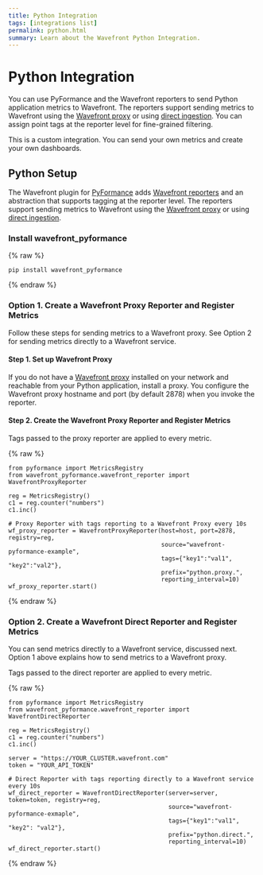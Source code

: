 ```yaml
---
title: Python Integration
tags: [integrations list]
permalink: python.html
summary: Learn about the Wavefront Python Integration.
---
```

# Python Integration

You can use PyFormance and the Wavefront reporters to send Python application metrics to Wavefront. The reporters support sending metrics to Wavefront using the [Wavefront proxy](https://docs.wavefront.com/proxies.html) or using [direct ingestion](https://docs.wavefront.com/direct_ingestion.html). You can assign point tags at the reporter level for fine-grained filtering.

This is a custom integration. You can send your own metrics and create your own dashboards.

## Python Setup

The Wavefront plugin for [PyFormance](https://github.com/omergertel/pyformance) adds [Wavefront reporters](https://github.com/wavefrontHQ/wavefront-pyformance) and an  abstraction that supports tagging at the reporter level. The reporters support sending metrics to Wavefront using the [Wavefront proxy](https://docs.wavefront.com/proxies.html) or using [direct ingestion](https://docs.wavefront.com/direct_ingestion.html).

### Install wavefront_pyformance
{% raw %}
```
pip install wavefront_pyformance
```
{% endraw %}

### Option 1. Create a Wavefront Proxy Reporter and Register Metrics

Follow these steps for sending metrics to a Wavefront proxy. See Option 2 for sending metrics directly to a Wavefront service.



#### Step 1. Set up Wavefront Proxy
If you do not have a [Wavefront proxy](https://docs.wavefront.com/proxies.html) installed on your network and reachable from your Python application, install a proxy. You configure the Wavefront proxy hostname and port (by default 2878) when you invoke the reporter.

#### Step 2. Create the Wavefront Proxy Reporter and Register Metrics
Tags passed to the proxy reporter are applied to every metric.

{% raw %}
```
from pyformance import MetricsRegistry
from wavefront_pyformance.wavefront_reporter import WavefrontProxyReporter

reg = MetricsRegistry()
c1 = reg.counter("numbers")
c1.inc()

# Proxy Reporter with tags reporting to a Wavefront Proxy every 10s
wf_proxy_reporter = WavefrontProxyReporter(host=host, port=2878, registry=reg,
                                           source="wavefront-pyformance-example",
                                           tags={"key1":"val1", "key2":"val2"},
                                           prefix="python.proxy.",
                                           reporting_interval=10)
wf_proxy_reporter.start()
```
{% endraw %}


### Option 2. Create a Wavefront Direct Reporter and Register Metrics

You can send metrics directly to a Wavefront service, discussed next. Option 1 above explains how to send metrics to a Wavefront proxy.

Tags passed to the direct reporter are applied to every metric.

{% raw %}
```
from pyformance import MetricsRegistry
from wavefront_pyformance.wavefront_reporter import WavefrontDirectReporter

reg = MetricsRegistry()
c1 = reg.counter("numbers")
c1.inc()

server = "https://YOUR_CLUSTER.wavefront.com"
token = "YOUR_API_TOKEN"

# Direct Reporter with tags reporting directly to a Wavefront service every 10s
wf_direct_reporter = WavefrontDirectReporter(server=server, token=token, registry=reg,
                                             source="wavefront-pyformance-exmaple",
                                             tags={"key1":"val1", "key2": "val2"},
                                             prefix="python.direct.",
                                             reporting_interval=10)
wf_direct_reporter.start()
```
{% endraw %}
